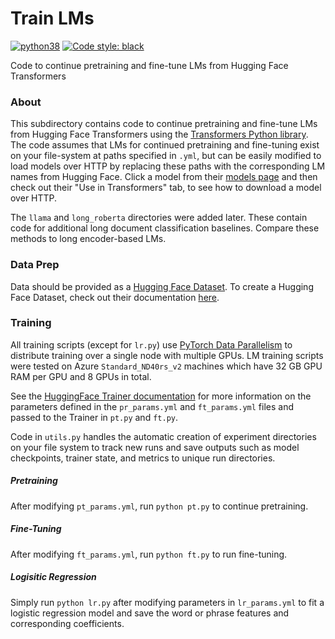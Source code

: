 # Train LMs

[![python38](https://img.shields.io/badge/python-3.8-orange.svg)]()
[![Code style: black](https://img.shields.io/badge/code%20style-black-000000.svg)](https://github.com/psf/black)

Code to continue pretraining and fine-tune LMs from Hugging Face Transformers

### About

This subdirectory contains code to continue pretraining and fine-tune LMs from Hugging Face Transformers using the [Transformers Python library](https://github.com/huggingface/transformers).  The code assumes that LMs for continued pretraining and fine-tuning exist on your file-system at paths specified in `.yml`, but can be easily modified to load models over HTTP by replacing these paths with the corresponding LM names from Hugging Face.  Click a model from their [models page](https://huggingface.co/models) and then check out their "Use in Transformers" tab, to see how to download a model over HTTP.

The `llama` and `long_roberta` directories were added later.  These contain code for additional long document classification baselines.  Compare these methods to long encoder-based LMs.  

### Data Prep

Data should be provided as a [Hugging Face Dataset](https://huggingface.co/datasets).  To create a Hugging Face Dataset, check out their documentation [here](https://huggingface.co/docs/datasets/index).

### Training

All training scripts (except for `lr.py`) use [PyTorch Data Parallelism](https://pytorch.org/docs/stable/generated/torch.nn.DataParallel.html) to distribute training over a single node with multiple GPUs.  LM training scripts were tested on Azure `Standard_ND40rs_v2` machines which have 32 GB GPU RAM per GPU and 8 GPUs in total.  

See the [HuggingFace Trainer documentation](https://huggingface.co/docs/transformers/main_classes/trainer) for more information on the parameters defined in the `pr_params.yml` and `ft_params.yml` files and passed to the Trainer in `pt.py` and `ft.py`.

Code in `utils.py` handles the automatic creation of experiment directories on your file system to track new runs and save outputs such as model checkpoints, trainer state, and metrics to unique run directories.

##### Pretraining

After modifying `pt_params.yml`, run `python pt.py` to continue pretraining.

##### Fine-Tuning

After modifying `ft_params.yml`, run `python ft.py` to run fine-tuning.

##### Logisitic Regression

Simply run `python lr.py` after modifying parameters in `lr_params.yml` to fit a logistic regression model and save the word or phrase features and corresponding coefficients.

